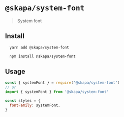 # `@skapa/system-font`

> System font

## Install

```bash
  yarn add @skapa/system-font
```

```bash
  npm install @skapa/system-font
```

## Usage

```javascript
const { systemFont } = require('@skapa/system-font')
// or
import { systemFont } from '@skapa/system-font'

const styles = {
  fontFamily: systemFont,
}
```
